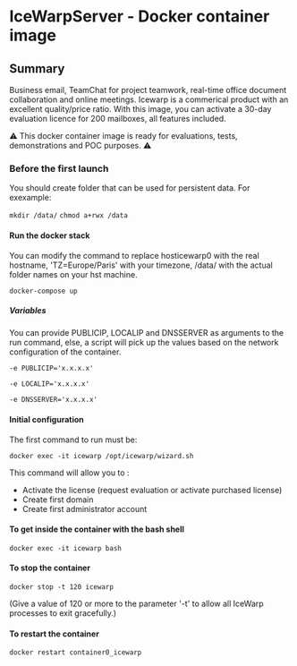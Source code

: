 # IceWarpServer - Docker container image

## Summary

Business email, TeamChat for project teamwork, real-time office document collaboration and online meetings. Icewarp is a commerical product with an excellent quality/price ratio. With this image, you can activate a 30-day evaluation licence for 200 mailboxes, all features included.

:warning: This docker container image is ready for evaluations, tests, demonstrations and POC purposes. :warning:

### Before the first launch

You should create folder that can be used for persistent data. For exexample:

`mkdir /data/`
`chmod a+rwx /data`

#### Run the docker stack

You can modify the command to replace hosticewarp0 with the real hostname,
'TZ=Europe/Paris' with your timezone, /data/ with the actual folder names on
your hst machine.

`docker-compose up`

##### Variables

You can provide PUBLICIP, LOCALIP and DNSSERVER as arguments to the run command, else, a script will pick up the values based on the network configuration of the container.

`-e PUBLICIP='x.x.x.x'`

`-e LOCALIP='x.x.x.x'`

`-e DNSSERVER='x.x.x.x'`

#### Initial configuration

The first command to run must be:

`docker exec -it icewarp /opt/icewarp/wizard.sh`

This command will allow you to :

- Activate the license (request evaluation or activate purchased license)
- Create first domain
- Create first administrator account

#### To get inside the container with the bash shell

`docker exec -it icewarp bash`

#### To stop the container

`docker stop -t 120 icewarp`

(Give a value of 120 or more to the parameter '-t' to allow all IceWarp processes to exit gracefully.)

#### To restart the container

`docker restart container0_icewarp`
